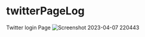 # twitterPageLog
Twitter login Page
![Screenshot 2023-04-07 220443](https://user-images.githubusercontent.com/76729846/230638626-fc203be9-703a-4496-bd10-8c5ffd747277.png)
